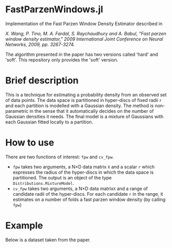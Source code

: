 # FastParzenWindows.jl

Implementation of the Fast Parzen Window Density Estimator described in 

*X. Wang, P. Tino, M. A. Fardal, S. Raychaudhury and A. Babul, "Fast parzen window density estimator," 2009 International Joint Conference on Neural Networks, 2009, pp. 3267-3274.*

The algorithm presented in the paper has two versions called 'hard' and 'soft'.  This repository only provides the 'soft' version.

# Brief description

This is a technique for estimating a probability density from an observed set of data points. The data space is partitioned in hyper-discs of fixed radii `r` and each partition is modelled with a Gaussian density. The method is non-parametric in the sense that it automatically decides on the number of Gaussian densities it needs. The final model is a mixture of Gaussians with each Gaussian fitted locally to a partition.

# How to use

There are two functions of interest: `fpw` and `cv_fpw`.

- `fpw` takes two arguments, a N×D data matrix `X` and a scalar `r` which expresses the radius of the hyper-discs in which the data space is partitioned. The output is an object of the type `Distributions.MixtureModel`.
- `cv_fpw` takes two arguments, a N×D data matrix`X` and a range of candidate radii of the hyper-discs. For each candidate `r` in the range, it estimates on a number of folds a fast parzen window density (by calling `fpw`) 



# Example

Below is a dataset taken from the paper.
